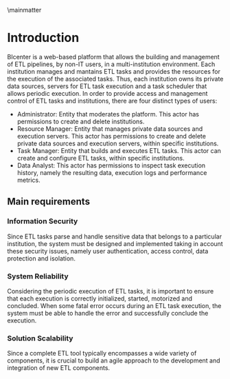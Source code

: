 \mainmatter

# Introduction

BIcenter is a web-based platform that allows the building and management of ETL pipelines, by non-IT users, in a multi-institution environment. Each institution manages and mantains ETL tasks and provides the resources for the execution of the associated tasks. Thus, each institution owns its private data sources, servers for ETL task execution and a task scheduler that allows periodic execution. In order to provide access and management control of ETL tasks and institutions, there are four distinct types of users:

- Administrator: Entity that moderates the platform. This actor has permissions to create and delete institutions.
- Resource Manager: Entity that manages private data sources and execution servers. This actor has permissions to create and delete private data sources and execution servers, within specific institutions.
- Task Manager: Entity that builds and executes ETL tasks. This actor can create and configure ETL tasks, within specific institutions.
- Data Analyst: This actor has permissions to inspect task execution history, namely the resulting data, execution logs and performance metrics.

## Main requirements

### Information Security
Since ETL tasks parse and handle sensitive data that belongs to a particular institution, the system must be designed and implemented taking in account these security issues, namely user authentication, access control, data protection and isolation.

### System Reliability
Considering the periodic execution of ETL tasks, it is important to ensure that each execution is correctly initialized, started, motorized and concluded. When some fatal error occurs during an ETL task execution, the system must be able to handle the error and successfully conclude the execution.

### Solution Scalability
Since a complete ETL tool typically encompasses a wide variety of components, it is crucial to build an agile approach to the development and integration of new ETL components.


